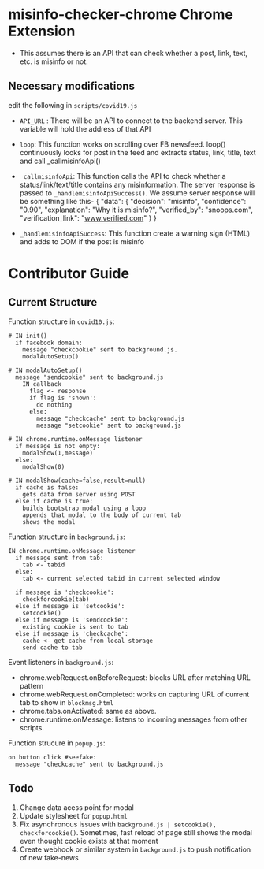 # misinfo-checker-chrome Chrome Extension

- This assumes there is an API that can check whether a post, link, text, etc. is misinfo or not. 

## Necessary modifications

edit the following in `scripts/covid19.js`
- `API_URL` : There will be an API to connect to the backend server. This variable will hold the address of that API
- `loop`: This function works on scrolling over FB newsfeed. loop() continuously looks for post in the feed and extracts status, link, title, text and call _callmisinfoApi()
- `_callmisinfoApi`: This function calls the API to check whether a status/link/text/title contains any misinformation. The server response is passed to `_handlemisinfoApiSuccess()`. We assume server response will be something like this-
{
          "data": {
            "decision": "misinfo",
            "confidence": "0.90",
            "explanation": "Why it is misinfo?",
            "verified_by": "snoops.com",
            "verification_link": "www.verified.com"
          }
        }

- `_handlemisinfoApiSuccess`: This function create a warning sign (HTML) and adds to DOM if the post is misinfo

# Contributor Guide
## Current Structure

Function structure in `covid10.js`:
```
# IN init()
  if facebook domain: 
    message "checkcookie" sent to background.js.
    modalAutoSetup()
  
# IN modalAutoSetup() 
  message "sendcookie" sent to background.js
    IN callback
      flag <- response
      if flag is 'shown':
        do nothing
      else:
        message "checkcache" sent to background.js
        message "setcookie" sent to background.js

# IN chrome.runtime.onMessage listener
  if message is not empty:
    modalShow(1,message)
  else:
    modalShow(0)

# IN modalShow(cache=false,result=null)
  if cache is false:
    gets data from server using POST
  else if cache is true:
    builds bootstrap modal using a loop
    appends that modal to the body of current tab
    shows the modal 
```
Function structure in `background.js`:
```
IN chrome.runtime.onMessage listener
  if message sent from tab:
    tab <- tabid
  else:
    tab <- current selected tabid in current selected window
  
  if message is 'checkcookie':
    checkforcookie(tab)
  else if message is 'setcookie':
    setcookie()
  else if message is 'sendcookie':
    existing cookie is sent to tab
  else if message is 'checkcache':
    cache <- get cache from local storage
    send cache to tab
```
Event listeners in `background.js`:
* chrome.webRequest.onBeforeRequest: blocks URL after matching URL pattern
* chrome.webRequest.onCompleted: works on capturing URL of current tab to show in `blockmsg.html`
* chrome.tabs.onActivated: same as above. 
* chrome.runtime.onMessage: listens to incoming messages from other scripts. 

Function strucure in `popup.js`:
```
on button click #seefake:
  message "checkcache" sent to background.js
```

## Todo
1. Change data acess point for modal
2. Update stylesheet for `popup.html`
3. Fix asynchronous issues with `background.js | setcookie(), checkforcookie()`. Sometimes, fast reload of page still shows the modal even thought cookie exists at that moment
4. Create webhook or similar system in `background.js` to push notification of new fake-news

